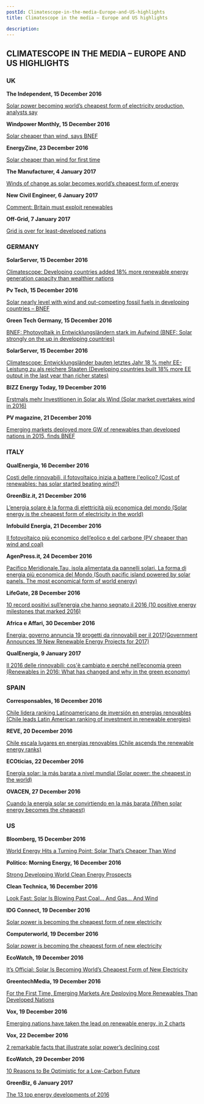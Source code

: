 ```yaml
---
postId: Climatescope-in-the-media-Europe-and-US-highlights
title: Climatescope in the media – Europe and US highlights

description: 
---
```

## CLIMATESCOPE IN THE MEDIA – EUROPE AND US HIGHLIGHTS


### UK

<strong> The Independent, 15 December 2016 </strong>

<a href="http://ind.pn/2hJAzUL">Solar power becoming world’s cheapest form of electricity production, analysts say</a>


<strong>Windpower Monthly, 15 December 2016 </strong>

<a href="http://bit.ly/2gJ8Dvr">Solar cheaper than wind, says BNEF</a>

<strong> EnergyZine, 23 December 2016 </strong>

<a href="http://bit.ly/2hfQOHw">Solar cheaper than wind for first time</a>


<strong> The Manufacturer, 4 January 2017 </strong>

<a href="http://bit.ly/2iI6lBq">Winds of change as solar becomes world’s cheapest form of energy</a>


<strong> New Civil Engineer,  6 January 2017 </strong>

<a href="http://bit.ly/2jvn5sr"> Comment: Britain must exploit renewables</a>


<strong> Off-Grid, 7 January 2017 </strong>

<a href="http://bit.ly/2igrK0t"> Grid is over for least-developed nations</a>


### GERMANY


<strong> SolarServer, 15 December 2016 </strong>

<a href="http://bit.ly/2hNxvHj">Climatescope: Developing countries added 18% more renewable energy generation capacity than wealthier nations </a>

<strong> Pv Tech, 15 December 2016 </strong>

<a href="http://bit.ly/2hoSSxA">Solar nearly level with wind and out-competing fossil fuels in developing countries – BNEF</a>

<strong> Green Tech Germany, 15 December 2016 </strong>

<a href="http://bit.ly/2j84GFE"> BNEF: Photovoltaik in Entwicklungsländern stark im Aufwind (BNEF: Solar strongly on the up in developing countries)</a>


<strong> SolarServer, 15 December 2016 </strong>

<a href="http://bit.ly/2igBfNc"> Climatescope: Entwicklungsländer bauten letztes Jahr 18 % mehr EE-Leistung zu als reichere Staaten (Developing countries built 18% more EE output in the last year than richer states)</a>


<strong> BIZZ Energy Today, 19 December 2016 </strong>

<a href="http://bit.ly/2j1qTTt">Erstmals mehr Investitionen in Solar als Wind (Solar market overtakes wind in 2016) </a>


<strong>PV magazine, 21 December 2016 </strong>

<a href="http://bit.ly/2ib5zNG">Emerging markets deployed more GW of renewables than developed nations in 2015, finds BNEF</a>


### ITALY

<strong> QualEnergia, 16 December 2016 </strong>

<a href="http://bit.ly/2j6RhgK">Costi delle rinnovabili, il fotovoltaico inizia a battere l'eolico? (Cost of renewables: has solar started beating wind?) </a>


<strong> GreenBiz.it, 21 December 2016 </strong>

<a href="https://www.greenbiz.it/energia/fotovoltaico/15338-energia-solare-economica ">L’energia solare è la forma di elettricità più economica del mondo (Solar energy is the cheapest form of electricity in the world)  </a>


<strong> Infobuild Energia, 21 December 2016 </strong>

<a href="http://bit.ly/2igPQIn ">Il fotovoltaico più economico dell’eolico e del carbone (PV cheaper than wind and coal) </a>


<strong> AgenPress.it, 24 December 2016 </strong>

<a href="http://bit.ly/2jvQDGu">Pacifico Meridionale.Tau, isola alimentata da pannelli solari. La forma di energia più economica del Mondo (South pacific island powered by solar panels. The most economical form of world energy) </a>


<strong> LifeGate, 28 December 2016 </strong>

<a href="http://bit.ly/2j73Rg5">10 record positivi sull’energia che hanno segnato il 2016 (10 positive energy milestones that marked 2016) </a>


<strong>Africa e Affari, 30 December 2016 </strong>

<a href="http://bit.ly/2j1Egmn">Energia: governo annuncia 19 progetti da rinnovabili per il 2017(Government Announces 19 New Renewable Energy Projects for 2017) </a>


<strong> QualEnergia, 9 January 2017 </strong>

<a href="http://bit.ly/2idDgNe">Il 2016 delle rinnovabili: cos'è cambiato e perché nell’economia green (Renewables in 2016: What has changed and why in the green economy) </a>


### SPAIN


<strong> Corresponsables, 16 December 2016 </strong>

<a href="http://bit.ly/2iGFAKr"> Chile lidera ranking Latinoamericano de inversión en energías renovables (Chile leads Latin American ranking of investment in renewable energies)  </a>


<strong> REVE, 20 December 2016 </strong>

<a href="http://bit.ly/2jEaeZc">Chile escala lugares en energías renovables (Chile ascends the renewable energy ranks) </a>


<strong> ECOticias, 22 December 2016 </strong>

<a href="http://bit.ly/2izdpzT">Energía solar: la más barata a nivel mundial (Solar power: the cheapest in the world) </a>


<strong> OVACEN, 27 December 2016 </strong>

<a href="http://bit.ly/2hXWFDF">Cuando la energía solar se convirtiendo en la más barata (When solar energy becomes the cheapest) </a>


### US


<strong> Bloomberg, 15 December 2016 </strong>

<a href="http://bloom.bg/2h3nZf3"> World Energy Hits a Turning Point: Solar That’s Cheaper Than Wind</a>


<strong> Politico: Morning Energy, 16 December 2016 </strong>

<a href="http://politi.co/2jE0bU7">Strong Developing World Clean Energy Prospects</a>


<strong> Clean Technica, 16 December 2016 </strong>

<a href="http://bit.ly/2hG41b1">Look Fast: Solar Is Blowing Past Coal… And Gas… And Wind</a>


<strong> IDG Connect, 19 December 2016 </strong>

<a href="http://bit.ly/2jEkFYO">Solar power is becoming the cheapest form of new electricity</a>


<strong> Computerworld, 19 December 2016 </strong>

<a href="http://bit.ly/2h4NjVS">Solar power is becoming the cheapest form of new electricity</a>


<strong> EcoWatch, 19 December 2016 </strong>

<a href="http://bit.ly/2h81NVb">It’s Official: Solar Is Becoming World’s Cheapest Form of New Electricity </a>


<strong> GreentechMedia, 19 December 2016 </strong>

<a href="http://bit.ly/2hMRB1i">For the First Time, Emerging Markets Are Deploying More Renewables Than Developed Nations</a>


<strong> Vox, 19 December 2016 </strong>

<a href="http://bit.ly/2h4bvI6">Emerging nations have taken the lead on renewable energy, in 2 charts</a>


<strong> Vox, 22 December 2016 </strong>

<a href="http://bit.ly/2huVlDO">2 remarkable facts that illustrate solar power’s declining cost</a>


<strong> EcoWatch, 29 December 2016 </strong>

<a href="http://bit.ly/2iJbu8O">10 Reasons to Be Optimistic for a Low-Carbon Future</a>


<strong> GreenBiz, 6 January 2017 </strong>

<a href="http://bit.ly/2iYxPQA">The 13 top energy developments of 2016 </a>

